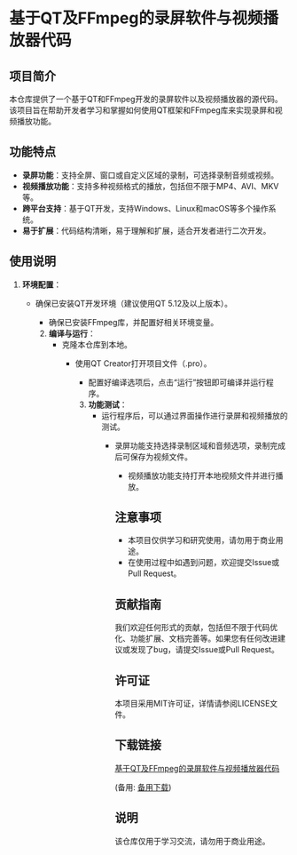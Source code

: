 # 基于QT及FFmpeg的录屏软件与视频播放器代码

## 项目简介

本仓库提供了一个基于QT和FFmpeg开发的录屏软件以及视频播放器的源代码。该项目旨在帮助开发者学习和掌握如何使用QT框架和FFmpeg库来实现录屏和视频播放功能。

## 功能特点

- **录屏功能**：支持全屏、窗口或自定义区域的录制，可选择录制音频或视频。
- **视频播放功能**：支持多种视频格式的播放，包括但不限于MP4、AVI、MKV等。
- **跨平台支持**：基于QT开发，支持Windows、Linux和macOS等多个操作系统。
- **易于扩展**：代码结构清晰，易于理解和扩展，适合开发者进行二次开发。

## 使用说明

1. **环境配置**：
   - 确保已安装QT开发环境（建议使用QT 5.12及以上版本）。
      - 确保已安装FFmpeg库，并配置好相关环境变量。

      2. **编译与运行**：
         - 克隆本仓库到本地。
            - 使用QT Creator打开项目文件（.pro）。
               - 配置好编译选项后，点击“运行”按钮即可编译并运行程序。

               3. **功能测试**：
                  - 运行程序后，可以通过界面操作进行录屏和视频播放的测试。
                     - 录屏功能支持选择录制区域和音频选项，录制完成后可保存为视频文件。
                        - 视频播放功能支持打开本地视频文件并进行播放。

                        ## 注意事项

                        - 本项目仅供学习和研究使用，请勿用于商业用途。
                        - 在使用过程中如遇到问题，欢迎提交Issue或Pull Request。

                        ## 贡献指南

                        我们欢迎任何形式的贡献，包括但不限于代码优化、功能扩展、文档完善等。如果您有任何改进建议或发现了bug，请提交Issue或Pull Request。

                        ## 许可证

                        本项目采用MIT许可证，详情请参阅LICENSE文件。

                        ## 下载链接
                        [基于QT及FFmpeg的录屏软件与视频播放器代码](https://pan.quark.cn/s/3287f47c7008) 

                        (备用: [备用下载](https://pan.baidu.com/s/1B4wE4Wk_Ip2B8hFG3GbECA?pwd=1234))

                        ## 说明

                        该仓库仅用于学习交流，请勿用于商业用途。
